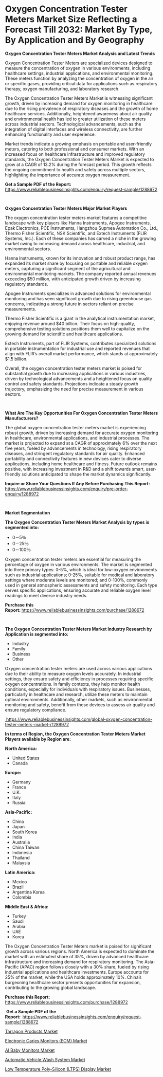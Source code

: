 <p><h1>Oxygen Concentration Tester Meters Market Size Reflecting a Forecast Till 2032: Market By Type, By Application and By Geography</h1></p><p><strong>Oxygen Concentration Tester Meters Market Analysis and Latest Trends</strong></p>
<p><p>Oxygen Concentration Tester Meters are specialized devices designed to measure the concentration of oxygen in various environments, including healthcare settings, industrial applications, and environmental monitoring. These meters function by analyzing the concentration of oxygen in the air or specific gases, providing critical data for applications such as respiratory therapy, oxygen manufacturing, and laboratory research.</p><p>The Oxygen Concentration Tester Meters Market is witnessing significant growth, driven by increasing demand for oxygen monitoring in healthcare due to the rising prevalence of respiratory diseases and the growth of home healthcare services. Additionally, heightened awareness about air quality and environmental health has led to greater utilization of these meters across industrial sectors. Technological advancements, such as the integration of digital interfaces and wireless connectivity, are further enhancing functionality and user experience.</p><p>Market trends indicate a growing emphasis on portable and user-friendly meters, catering to both professional and consumer markets. With an increased focus on healthcare infrastructure and improved regulatory standards, the Oxygen Concentration Tester Meters Market is expected to grow at a CAGR of 13.2% during the forecast period. This growth reflects the ongoing commitment to health and safety across multiple sectors, highlighting the importance of accurate oxygen measurement.</p></p>
<p><strong>Get a Sample PDF of the Report:&nbsp;</strong> <a href="https://www.reliablebusinessinsights.com/enquiry/request-sample/1288972?utm_campaign=100&utm_medium=2&utm_source=Github&utm_content=ia&utm_term=29032025&utm_id=oxygen-concentration-tester-meters">https://www.reliablebusinessinsights.com/enquiry/request-sample/1288972</a></p>
<p>&nbsp;</p>
<p><strong>Oxygen Concentration Tester Meters Major Market Players</strong></p>
<p><p>The oxygen concentration tester meters market features a competitive landscape with key players like Hanna Instruments, Apogee Instruments, Epak Electronics, PCE Instruments, Hangzhou Supmea Automation Co., Ltd., Thermo Fisher Scientific, NSK Scientific, and Extech Instruments (FLIR Systems, Inc.). Each of these companies has carved a niche in the growing market owing to increasing demand across healthcare, industrial, and environmental sectors.</p><p>Hanna Instruments, known for its innovation and robust product range, has expanded its market share by focusing on portable and reliable oxygen meters, capturing a significant segment of the agricultural and environmental monitoring markets. The company reported annual revenues exceeding $50 million, with anticipated growth driven by increasing regulatory standards.</p><p>Apogee Instruments specializes in advanced solutions for environmental monitoring and has seen significant growth due to rising greenhouse gas concerns, indicating a strong future in sectors reliant on precise measurements. </p><p>Thermo Fisher Scientific is a giant in the analytical instrumentation market, enjoying revenue around $40 billion. Their focus on high-quality, comprehensive testing solutions positions them well to capitalize on the growing demand for scientific and healthcare applications. </p><p>Extech Instruments, part of FLIR Systems, contributes specialized solutions in portable instrumentation for industrial use and reported revenues that align with FLIR’s overall market performance, which stands at approximately $1.5 billion.</p><p>Overall, the oxygen concentration tester meters market is poised for substantial growth due to increasing applications in various industries, driven by technological advancements and a heightened focus on quality control and safety standards. Projections indicate a steady growth trajectory, emphasizing the need for precise measurement in various sectors.</p></p>
<p>&nbsp;</p>
<p><strong>What Are The Key Opportunities For Oxygen Concentration Tester Meters Manufacturers?</strong></p>
<p><p>The global oxygen concentration tester meters market is experiencing robust growth, driven by increasing demand for accurate oxygen monitoring in healthcare, environmental applications, and industrial processes. The market is projected to expand at a CAGR of approximately 6% over the next five years, fueled by advancements in technology, rising respiratory diseases, and stringent regulatory standards for air quality. Enhanced portability and connectivity features in new devices cater to diverse applications, including home healthcare and fitness. Future outlook remains positive, with increasing investment in R&D and a shift towards smart, user-friendly solutions anticipated to shape the market dynamics significantly.</p></p>
<p><strong>Inquire or Share Your Questions If Any Before Purchasing This Report:</strong> <a href="https://www.reliablebusinessinsights.com/enquiry/pre-order-enquiry/1288972?utm_campaign=100&utm_medium=2&utm_source=Github&utm_content=ia&utm_term=29032025&utm_id=oxygen-concentration-tester-meters">https://www.reliablebusinessinsights.com/enquiry/pre-order-enquiry/1288972</a></p>
<p>&nbsp;</p>
<p><strong>Market Segmentation</strong></p>
<p><strong>The Oxygen Concentration Tester Meters Market Analysis by types is segmented into:</strong></p>
<p><ul><li>0－5％</li><li>0－25％</li><li>0－100％</li></ul></p>
<p><p>Oxygen concentration tester meters are essential for measuring the percentage of oxygen in various environments. The market is segmented into three primary types: 0-5%, which is ideal for low-oxygen environments such as industrial applications; 0-25%, suitable for medical and laboratory settings where moderate levels are monitored; and 0-100%, commonly used in general atmospheric assessments and safety monitoring. Each type serves specific applications, ensuring accurate and reliable oxygen level readings to meet diverse industry needs.</p></p>
<p><strong>Purchase this Report:&nbsp;</strong><a href="https://www.reliablebusinessinsights.com/purchase/1288972?utm_campaign=100&utm_medium=2&utm_source=Github&utm_content=ia&utm_term=29032025&utm_id=oxygen-concentration-tester-meters">https://www.reliablebusinessinsights.com/purchase/1288972</a></p>
<p>&nbsp;</p>
<p><strong>The Oxygen Concentration Tester Meters Market Industry Research by Application is segmented into:</strong></p>
<p><ul><li>Industry</li><li>Family</li><li>Business</li><li>Other</li></ul></p>
<p><p>Oxygen concentration tester meters are used across various applications due to their ability to measure oxygen levels accurately. In industrial settings, they ensure safety and efficiency in processes requiring specific oxygen concentrations. In family contexts, they help monitor health conditions, especially for individuals with respiratory issues. Businesses, particularly in healthcare and research, utilize these meters to maintain optimal environments. Additionally, other markets, such as environmental monitoring and safety, benefit from these devices to assess air quality and ensure regulatory compliance. </p></p>
<p><a href="https://www.reliablebusinessinsights.com/global-oxygen-concentration-tester-meters-market-r1288972?utm_campaign=100&utm_medium=2&utm_source=Github&utm_content=ia&utm_term=29032025&utm_id=oxygen-concentration-tester-meters">&nbsp;https://www.reliablebusinessinsights.com/global-oxygen-concentration-tester-meters-market-r1288972</a></p>
<p><strong>In terms of Region, the Oxygen Concentration Tester Meters Market Players available by Region are:</strong></p>
<p>
    <p> <strong> North America: </strong>
        <ul>
            <li>United States</li>
            <li>Canada</li>
        </ul>
        </p> 
    <p> <strong> Europe: </strong>
        <ul>
            <li>Germany</li>
            <li>France</li>
            <li>U.K.</li>
            <li>Italy</li>
            <li>Russia</li>
        </ul>
        </p> 
    <p> <strong> Asia-Pacific: </strong>
        <ul>
            <li>China</li>
            <li>Japan</li>
            <li>South Korea</li>
            <li>India</li>
            <li>Australia</li>
            <li>China Taiwan</li>
            <li>Indonesia</li>
            <li>Thailand</li>
            <li>Malaysia</li>
        </ul>
        </p> 
    <p> <strong> Latin America: </strong>
        <ul>
            <li>Mexico</li>
            <li>Brazil</li>
            <li>Argentina Korea</li>
            <li>Colombia</li>
        </ul>
        </p> 
    <p> <strong> Middle East & Africa: </strong>
        <ul>
            <li>Turkey</li>
            <li>Saudi</li>
            <li>Arabia</li>
            <li>UAE</li>
            <li>Korea</li>
        </ul>
    </p>
    </p>
<p><p>The Oxygen Concentration Tester Meters market is poised for significant growth across various regions. North America is expected to dominate the market with an estimated share of 35%, driven by advanced healthcare infrastructure and increasing demand for respiratory monitoring. The Asia-Pacific (APAC) region follows closely with a 30% share, fueled by rising industrial applications and healthcare investments. Europe accounts for 25% of the market, while the USA holds approximately 10%. China’s burgeoning healthcare sector presents opportunities for expansion, contributing to the growing global landscape.</p></p>
<p><strong>Purchase this Report: </strong><a href="https://www.reliablebusinessinsights.com/purchase/1288972?utm_campaign=100&utm_medium=2&utm_source=Github&utm_content=ia&utm_term=29032025&utm_id=oxygen-concentration-tester-meters">https://www.reliablebusinessinsights.com/purchase/1288972</a></p>
<p>&nbsp;<strong>Get a Sample PDF of the Report:&nbsp;&nbsp;</strong><a href="https://www.reliablebusinessinsights.com/enquiry/request-sample/1288972?utm_campaign=100&utm_medium=2&utm_source=Github&utm_content=ia&utm_term=29032025&utm_id=oxygen-concentration-tester-meters">https://www.reliablebusinessinsights.com/enquiry/request-sample/1288972</a></p>
<p><strong></strong></p>
<p><p><a href="https://github.com/iperitvik8/Market-Research-Report-List-1/blob/main/tarragon-products-market.md?utm_campaign=100&utm_medium=2&utm_source=Github&utm_content=ia&utm_term=29032025&utm_id=oxygen-concentration-tester-meters">Tarragon Products Market</a></p><p><a href="https://github.com/zdybelzinn/Market-Research-Report-List-1/blob/main/electronic-caries-monitors-ecm-market.md?utm_campaign=100&utm_medium=2&utm_source=Github&utm_content=ia&utm_term=29032025&utm_id=oxygen-concentration-tester-meters">Electronic Caries Monitors (ECM) Market</a></p><p><a href="https://github.com/ilanarohalgh/Market-Research-Report-List-1/blob/main/ai-baby-monitors-market.md?utm_campaign=100&utm_medium=2&utm_source=Github&utm_content=ia&utm_term=29032025&utm_id=oxygen-concentration-tester-meters">AI Baby Monitors Market</a></p><p><a href="https://github.com/frodanlert/Market-Research-Report-List-1/blob/main/automatic-vehicle-wash-system-market.md?utm_campaign=100&utm_medium=2&utm_source=Github&utm_content=ia&utm_term=29032025&utm_id=oxygen-concentration-tester-meters">Automatic Vehicle Wash System Market</a></p><p><a href="https://github.com/kadutjoelly83/Market-Research-Report-List-1/blob/main/low-temperature-poly-silicon-ltps-display-market.md?utm_campaign=100&utm_medium=2&utm_source=Github&utm_content=ia&utm_term=29032025&utm_id=oxygen-concentration-tester-meters">Low Temperature Poly-Silicon (LTPS) Display Market</a></p></p>
